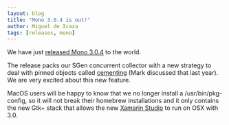 ```yaml
---
layout: blog
title: "Mono 3.0.4 is out!"
author: Miguel de Icaza
tags: [releases, mono]
---
```


We have just [released Mono 3.0.4](/docs/about-mono/releases/3.0.4/) to the world.

The release packs our SGen concurrent collector with a new strategy to deal with pinned objects called [cementing](http://schani.wordpress.com/2012/12/18/sgen-write-barrier/) (Mark discussed that last year). We are very excited about this new feature.

MacOS users will be happy to know that we no longer install a /usr/bin/pkg-config, so it will not break their homebrew installations and it only contains the new Gtk+ stack that allows the new [Xamarin Studio](http://xamarin.com/studio) to run on OSX with 3.0.

